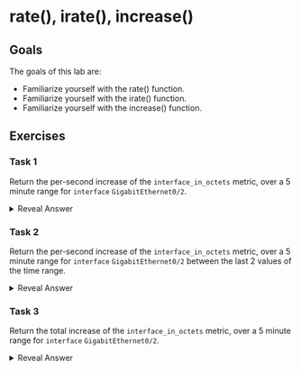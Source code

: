 # rate(), irate(), increase()
## Goals
The goals of this lab are:
* Familiarize yourself with the rate() function.
* Familiarize yourself with the irate() function.
* Familiarize yourself with the increase() function.

## Exercises
### Task 1
Return the per-second increase of the `interface_in_octets` metric, over a 5 minute range for `interface` `GigabitEthernet0/2`.
<details>
  <summary>Reveal Answer</summary>
  
```
rate(interface_in_octets{interface="GigabitEthernet0/2"}[5m])
```
</details>


### Task 2
Return the per-second increase of the `interface_in_octets` metric, over a 5 minute range for `interface` `GigabitEthernet0/2` between the last 2 values of the time range.
<details>
  <summary>Reveal Answer</summary>
  
```
irate(interface_in_octets{interface="GigabitEthernet0/2"}[5m])
```
</details>

### Task 3
Return the total increase of the `interface_in_octets` metric, over a 5 minute range for `interface` `GigabitEthernet0/2`.
<details>
  <summary>Reveal Answer</summary>
  
```
increase(interface_in_octets{interface="GigabitEthernet0/2"}[5m])
```
</details>
